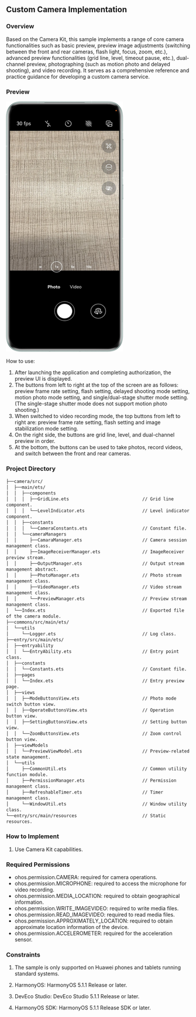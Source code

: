 ## Custom Camera Implementation

### Overview

Based on the Camera Kit, this sample implements a range of core camera functionalities such as basic preview, preview image adjustments (switching between the front and rear cameras, flash light, focus, zoom, etc.), advanced preview functionalities (grid line, level, timeout pause, etc.), dual-channel preview, photographing (such as motion photo and delayed shooting), and video recording. It serves as a comprehensive reference and practice guidance for developing a custom camera service.

### Preview

![](./screenshots/devices/camera_en.png)

How to use:

1. After launching the application and completing authorization, the preview UI is displayed.
2. The buttons from left to right at the top of the screen are as follows: preview frame rate setting, flash setting, delayed shooting mode setting, motion photo mode setting, and single/dual-stage shutter mode setting. (The single-stage shutter mode does not support motion photo shooting.)
3. When switched to video recording mode, the top buttons from left to right are: preview frame rate setting, flash setting and image stabilization mode setting.
4. On the right side, the buttons are grid line, level, and dual-channel preview in order.
5. At the bottom, the buttons can be used to take photos, record videos, and switch between the front and rear cameras.

### Project Directory

```
├──camera/src/
│  ├──main/ets/
│  │  ├──components
│  │  │  ├──GridLine.ets                            // Grid line component.
│  │  │  └──LevelIndicator.ets                      // Level indicator component.
│  │  ├──constants
│  │  │  └──CameraConstants.ets                     // Constant file.
│  │  └──cameraManagers
│  │     ├──CamaraManager.ets                       // Camera session management class.
│  │     ├──ImageReceiverManager.ets                // ImageReceiver preview stream.
│  │     ├──OutputManager.ets                       // Output stream management abstract.
│  │     ├──PhotoManager.ets                        // Photo stream management class.
│  │     ├──VideoManager.ets                        // Video stream management class.
│  │     └──PreviewManager.ets                      // Preview stream management class.
│  └──Index.ets                                     // Exported file of the camera module.
├──commons/src/main/ets/
│  └──utils
│     └──Logger.ets                                 // Log class.
├──entry/src/main/ets/
│  ├──entryability
│  │  └──EntryAbility.ets                           // Entry point class.
│  ├──constants
│  │  └──Constants.ets                              // Constant file.
│  ├──pages
│  │  └──Index.ets                                  // Entry preview page.
│  ├──views
│  │  ├──ModeButtonsView.ets                        // Photo mode switch button view.
│  │  ├──OperateButtonsView.ets                     // Operation button view.
│  │  ├──SettingButtonsView.ets                     // Setting button view.
│  │  └──ZoomButtonsView.ets                        // Zoom control button view.
│  ├──viewModels
│  │  └──PreviewViewModel.ets                       // Preview-related state management.
│  └──utils
│     ├──CommonUtil.ets                             // Common utility function module.
│     ├──PermissionManager.ets                      // Permission management class.
│     ├──RefreshableTimer.ets                       // Timer management class.
│     └──WindowUtil.ets                             // Window utility class.
└──entry/src/main/resources                         // Static resources.
```

### How to Implement

1. Use Camera Kit capabilities.

### Required Permissions

- ohos.permission.CAMERA: required for camera operations.
- ohos.permission.MICROPHONE: required to access the microphone for video recording.
- ohos.permission.MEDIA_LOCATION: required to obtain geographical information.
- ohos.permission.WRITE_IMAGEVIDEO: required to write media files.
- ohos.permission.READ_IMAGEVIDEO: required to read media files.
- ohos.permission.APPROXIMATELY_LOCATION: required to obtain approximate location information of the device.
- ohos.permission.ACCELEROMETER: required for the acceleration sensor.

### Constraints

1. The sample is only supported on Huawei phones and tablets running standard systems.

2. HarmonyOS: HarmonyOS 5.1.1 Release or later.

3. DevEco Studio: DevEco Studio 5.1.1 Release or later.

4. HarmonyOS SDK: HarmonyOS 5.1.1 Release SDK or later.
